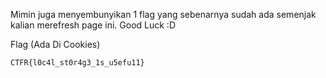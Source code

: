 Mimin juga menyembunyikan 1 flag yang sebenarnya sudah ada semenjak kalian merefresh page ini. Good Luck :D



Flag (Ada Di Cookies)
```
CTFR{l0c4l_st0r4g3_1s_u5efu11}
```
